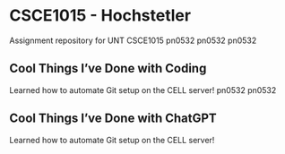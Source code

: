# CSCE1015 - Hochstetler
Assignment repository for UNT CSCE1015
pn0532
pn0532
pn0532
## Cool Things I’ve Done with Coding
Learned how to automate Git setup on the CELL server!
pn0532
pn0532
## Cool Things I’ve Done with ChatGPT
Learned how to automate Git setup on the CELL server!

